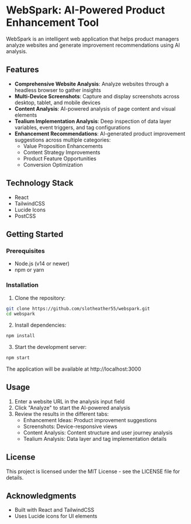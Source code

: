 # WebSpark: AI-Powered Product Enhancement Tool

WebSpark is an intelligent web application that helps product managers analyze websites and generate improvement recommendations using AI analysis.

## Features

- **Comprehensive Website Analysis**: Analyze websites through a headless browser to gather insights
- **Multi-Device Screenshots**: Capture and display screenshots across desktop, tablet, and mobile devices
- **Content Analysis**: AI-powered analysis of page content and visual elements
- **Tealium Implementation Analysis**: Deep inspection of data layer variables, event triggers, and tag configurations
- **Enhancement Recommendations**: AI-generated product improvement suggestions across multiple categories:
  - Value Proposition Enhancements
  - Content Strategy Improvements
  - Product Feature Opportunities
  - Conversion Optimization

## Technology Stack

- React
- TailwindCSS
- Lucide Icons
- PostCSS

## Getting Started

### Prerequisites

- Node.js (v14 or newer)
- npm or yarn

### Installation

1. Clone the repository:
```bash
git clone https://github.com/slotheather55/webspark.git
cd webspark
```

2. Install dependencies:
```bash
npm install
```

3. Start the development server:
```bash
npm start
```

The application will be available at http://localhost:3000

## Usage

1. Enter a website URL in the analysis input field
2. Click "Analyze" to start the AI-powered analysis
3. Review the results in the different tabs:
   - Enhancement Ideas: Product improvement suggestions
   - Screenshots: Device-responsive views
   - Content Analysis: Content structure and user journey analysis
   - Tealium Analysis: Data layer and tag implementation details

## License

This project is licensed under the MIT License - see the LICENSE file for details.

## Acknowledgments

- Built with React and TailwindCSS
- Uses Lucide icons for UI elements 